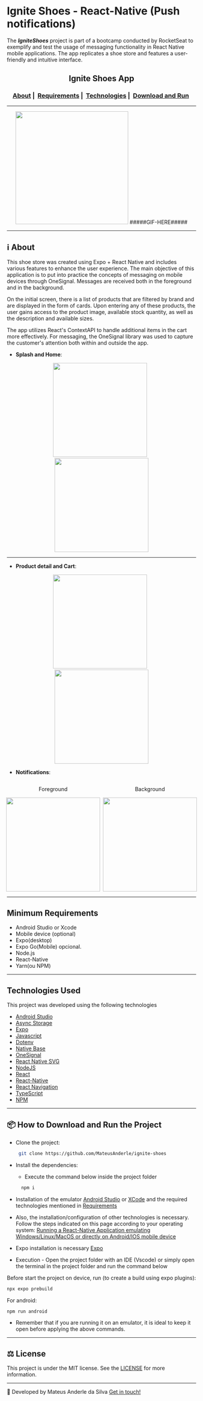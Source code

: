 # Ignite Shoes - React-Native (Push notifications)

The **_IgniteShoes_** project is part of a bootcamp conducted by RocketSeat to exemplify and test the usage of messaging functionality in React Native mobile applications. The app replicates a shoe store and features a user-friendly and intuitive interface.

<h2 align="center">Ignite Shoes App</h2>
<h3 align="center">
  <a href="#information_source-about">About</a>&nbsp;|&nbsp;
  <a href="#minimum-requirements">Requirements</a>&nbsp;|&nbsp;
  <a href="#technologies-used">Technologies</a>&nbsp;|&nbsp;
  <a href="#package-how-to-download-and-run-the-project">Download and Run</a>&nbsp;
</h3>

---

<div align="center" >
<img src="/assets/images/homescreen.gif" width="300">
#####GIF-HERE#####
</div>

---

## :information_source: About

This shoe store was created using Expo + React Native and includes various features to enhance the user experience. The main objective of this application is to put into practice the concepts of messaging on mobile devices through OneSignal. Messages are received both in the foreground and in the background.

On the initial screen, there is a list of products that are filtered by brand and are displayed in the form of cards. Upon entering any of these products, the user gains access to the product image, available stock quantity, as well as the description and available sizes.

The app utilizes React's ContextAPI to handle additional items in the cart more effectively. For messaging, the OneSignal library was used to capture the customer's attention both within and outside the app.

- **Splash and Home**:

<div align="center" >
  <img src="https://imgur.com/o0cSqNW.png" width="250">&nbsp;&nbsp;<img src="https://imgur.com/ekOcwZT.png" width="250">
</div>

---

- **Product detail and Cart**:

<div align="center" >
  <img src="https://imgur.com/IpvW79O.png" width="250">&nbsp;&nbsp;<img src="https://imgur.com/dS2wjLv.png" width="250">
</div>

- **Notifications**:

<div align="center" style="display: flex; justify-content: center">
  <div>
    <p>Foreground</p>
    <img src="https://imgur.com/n1gNdjx.png" width="250">
  </div>
  &nbsp;&nbsp;
  <div>
    <p>Background</p>
    <img src="https://imgur.com/JJBi41W.png" width="250">
  </div>
</div>

---

## Minimum Requirements

- Android Studio or Xcode
- Mobile device (optional)
- Expo(desktop)
- Expo Go(Mobile) opcional.
- Node.js
- React-Native
- Yarn(ou NPM)

---

## Technologies Used

This project was developed using the following technologies

- [Android Studio](https://developer.android.com/studio)
- [Async Storage](https://react-native-async-storage.github.io/async-storage/docs/usage/)
- [Expo](https://expo.dev/)
- [Javascript](https://developer.mozilla.org/pt-BR/docs/Web/JavaScript)
- [Dotenv](https://github.com/motdotla/dotenv#readme)
- [Native Base](https://nativebase.io/)
- [OneSignal](https://onesignal.com/)
- [React Native SVG](https://github.com/software-mansion/react-native-svg)
- [NodeJS](https://nodejs.org/en/)
- [React](https://react.dev/)
- [React-Native](https://reactnative.dev/)
- [React Navigation](https://reactnavigation.org/)
- [TypeScript](https://www.typescriptlang.org/)
- [NPM](https://www.npmjs.com/)

---

## :package: How to Download and Run the Project

- Clone the project:

  ```bash
   git clone https://github.com/MateusAnderle/ignite-shoes
  ```

- Install the dependencies:
  - Execute the command below inside the project folder
  ```bash
    npm i
  ```
- Installation of the emulator [Android Studio](https://developer.android.com/studio) or [XCode](https://developer.apple.com/xcode/resources/) and the required technologies mentioned in <a href="#minimum-requirements">Requirements</a>

- Also, the installation/configuration of other technologies is necessary. Follow the steps indicated on this page according to your operating system: [Running a React-Native Application emulating Windows/Linux/MacOS or directly on Android/IOS mobile device](https://reactnative.dev/docs/environment-setup)
- Expo installation is necessary [Expo](https://expo.dev/)
- Execution - Open the project folder with an IDE (Vscode) or simply open the terminal in the project folder and run the command below

Before start the project on device, run (to create a build using expo plugins):

```bash
npx expo prebuild
```

For android:

```bash
npm run android
```

- Remember that if you are running it on an emulator, it is ideal to keep it open before applying the above commands.

---

## :balance_scale: License

This project is under the MIT license. See the [LICENSE](https://github.com/MateusAnderle/ignite-shoes/blob/main/LICENSE) for more information.

---

:rocket: Developed by Mateus Anderle da Silva [Get in touch!](https://www.linkedin.com/in/mateus-anderle-da-silva/)
